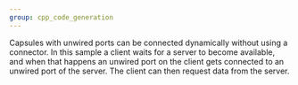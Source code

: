 ```yaml
---
group: cpp_code_generation
---
```

Capsules with unwired ports can be connected dynamically without using a connector. In this sample a client waits for a server to become available, and when that happens an unwired port on the client gets connected to an unwired port of the server. The client can then request data from the server.